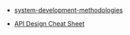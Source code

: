 * [system-development-methodologies](https://cheatography.com/nataliemoore/cheat-sheets/system-development-methodologies/pdf_bw/)

* [API Design Cheat Sheet](https://github.com/AdyKalra/technolgytrends/blob/master/Architecture%20trends/API%20Design%20Cheat%20Sheet.md)
